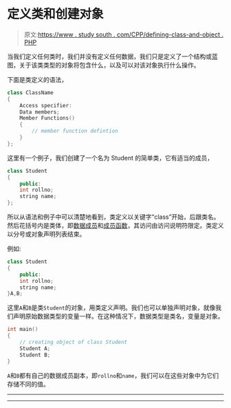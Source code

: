 # 定义类和创建对象

> 原文:[https://www . study south . com/CPP/defining-class-and-object . PHP](https://www.studytonight.com/cpp/defining-class-and-object.php)

当我们定义任何类时，我们并没有定义任何数据，我们只是定义了一个结构或蓝图，关于该类类型的对象将包含什么，以及可以对该对象执行什么操作。

下面是类定义的语法，

```cpp
class ClassName
{
    Access specifier: 
    Data members;
    Member Functions()
    {
        // member function defintion
    }
}; 
```

这里有一个例子，我们创建了一个名为 Student 的简单类，它有适当的成员，

```cpp
class Student
{
    public:
    int rollno;
    string name;
};
```

所以从语法和例子中可以清楚地看到，类定义以关键字“class”开始，后跟类名。然后花括号内是类体，即[数据成员](accessing-data-members.php)和[成员函数](member-functions-cpp.php)，其访问由访问说明符限定。类定义以分号或对象声明列表结束。

例如:

```cpp
class Student
{
    public:
    int rollno;
    string name;
}A,B;
```

这里`A`和`B`是类`Student`的对象，用类定义声明。我们也可以单独声明对象，就像我们声明原始数据类型的变量一样。在这种情况下，数据类型是类名，变量是对象。

```cpp
int main()
{
    // creating object of class Student
    Student A;
    Student B;
}
```

`A`和`B`都有自己的数据成员副本，即`rollno`和`name`，我们可以在这些对象中为它们存储不同的值。

* * *

* * *